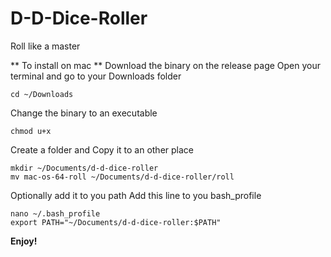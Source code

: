 # D-D-Dice-Roller
Roll like a master


** To install on mac **
Download the binary on the release page
Open your terminal and go to your Downloads folder 
```
cd ~/Downloads
```
Change the binary to an executable 
```
chmod u+x
```
Create a folder and Copy it to an other place 
```
mkdir ~/Documents/d-d-dice-roller
mv mac-os-64-roll ~/Documents/d-d-dice-roller/roll
```
Optionally  add it to you path
Add this line to you bash_profile
```
nano ~/.bash_profile 
export PATH="~/Documents/d-d-dice-roller:$PATH"
```

**Enjoy!**
